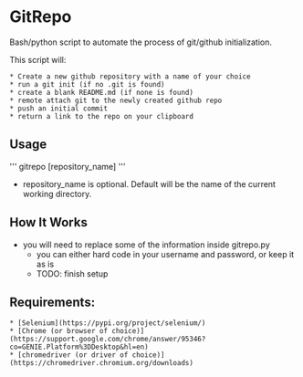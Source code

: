 # GitRepo

Bash/python script to automate the process of git/github initialization.

This script will:

	* Create a new github repository with a name of your choice
	* run a git init (if no .git is found)
	* create a blank README.md (if none is found)
	* remote attach git to the newly created github repo
	* push an initial commit
	* return a link to the repo on your clipboard


Usage
----
'''
gitrepo [repository_name]
'''
* repository_name is optional.  Default will be the name of the current working directory.

How It Works
----
* you will need to replace some of the information inside gitrepo.py
	* you can either hard code in your username and password, or keep it as is
	* TODO: finish setup

Requirements:
----
	* [Selenium](https://pypi.org/project/selenium/)
	* [Chrome (or browser of choice)](https://support.google.com/chrome/answer/95346?co=GENIE.Platform%3DDesktop&hl=en)
	* [chromedriver (or driver of choice)](https://chromedriver.chromium.org/downloads)

